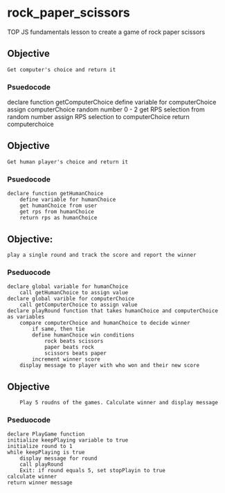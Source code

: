 # rock_paper_scissors
TOP JS fundamentals lesson to create a game of rock paper scissors




## Objective
    Get computer's choice and return it

### Psuedocode

declare function getComputerChoice
    define variable for computerChoice
    assign computerChoice random number 0 - 2
    get RPS selection from random number
    assign RPS selection to computerChoice
    return computerchoice

## Objective
    Get human player's choice and return it

### Psuedocode

    declare function getHumanChoice
        define variable for humanChoice
        get humanChoice from user
        get rps from humanChoice
        return rps as humanChoice

## Objective: 
    play a single round and track the score and report the winner

### Pseduocode

    declare global variable for humanChoice
        call getHumanChoice to assign value
    declare global varible for computerChoice
        call getComputerChoice to assign value
    declare playRound function that takes humanChoice and computerChoice as variables
        compare computerChoice and humanChoice to decide winner
            if same, then tie
            define humanChoice win conditions
                rock beats scissors
                paper beats rock
                scissors beats paper
            increment winner score
        display message to player with who won and their new score

## Objective
        Play 5 roudns of the games. Calculate winner and display message

### Pseduocode
    declare PlayGame function
    initialize keepPlaying variable to true
    initialize round to 1
    while keepPlaying is true     
        display message for round
        call playRound
        Exit: if round equals 5, set stopPlayin to true
    calculate winner
    return winner message
